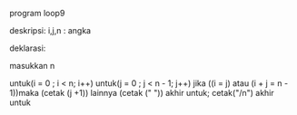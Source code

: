 program loop9

deskripsi:
i,j,n : angka

deklarasi:

masukkan n

untuk(i = 0 ; i < n; i++)
    untuk(j = 0 ; j < n - 1; j++)
        jika ((i = j) atau (i + j = n - 1))maka 
              (cetak (j +1))
        lainnya 
              (cetak (" "))
    akhir untuk;
  cetak("/n")
akhir untuk
